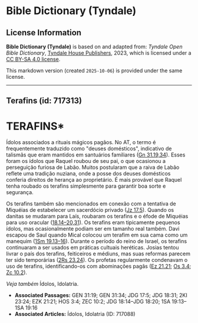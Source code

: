 # Bible Dictionary (Tyndale)

## License Information

**Bible Dictionary (Tyndale)** is based on and adapted from: _Tyndale Open Bible Dictionary_, [Tyndale House Publishers](https://tyndaleopenresources.com/), 2023, which is licensed under a [CC BY-SA 4.0 license](https://creativecommons.org/licenses/by-sa/4.0/legalcode.en).

This markdown version (created `2025-10-06`) is provided under the same license.



--------------------------------

## Terafins (id: 717313)

TERAFINS\*
==========

Ídolos associados a rituais mágicos pagãos. No AT, o termo é frequentemente traduzido como "deuses domésticos", indicativo de talismãs que eram mantidos em santuários familiares ([Gn 31\.19,34](https://ref.ly/Gen31:19,Gen31:34)). Esses foram os ídolos que Raquel roubou de seu pai, o que ocasionou a perseguição furiosa de Labão. Muitos postularam que a raiva de Labão reflete uma tradição nuziana, onde a posse dos deuses domésticos conferia direitos de herança ao proprietário. É mais provável que Raquel tenha roubado os terafins simplesmente para garantir boa sorte e segurança.

Os terafins também são mencionados em conexão com a tentativa de Miquéias de estabelecer um sacerdócio privado ([Jz 17\.5](https://ref.ly/Judg17:5)). Quando os danitas se mudaram para Laís, roubaram os terafins e o éfode de Miquéias para uso oracular ([18\.14–20,31](https://ref.ly/Judg18:14-Judg18:20,Judg18:31)). Os terafins eram tipicamente pequenos ídolos, mas ocasionalmente podiam ser em tamanho real também. Davi escapou de Saul quando Mical colocou um terafim em sua cama como um manequim ([1Sm 19\.13–16](https://ref.ly/1Sam19:13-1Sam19:16)). Durante o período do reino de Israel, os terafins continuaram a ser usados em práticas cultuais heréticas. Josias tentou livrar o país dos terafins, feiticeiros e médiuns, mas suas reformas parecem ter sido temporárias ([2Rs 23\.24](https://ref.ly/2Kgs23:24)). Os profetas regularmente condenavam o uso de terafins, identificando\-os com abominações pagãs ([Ez 21\.21](https://ref.ly/Ezek21:21); [Os 3\.4](https://ref.ly/Hos3:4); [Zc 10\.2](https://ref.ly/Zech10:2)).

*Veja também* Ídolos, Idolatria.

* **Associated Passages:** GEN 31:19; GEN 31:34; JDG 17:5; JDG 18:31; 2KI 23:24; EZK 21:21; HOS 3:4; ZEC 10:2; JDG 18:14–JDG 18:20; 1SA 19:13–1SA 19:16
* **Associated Articles:** Ídolos, Idolatria (ID: 717088)

